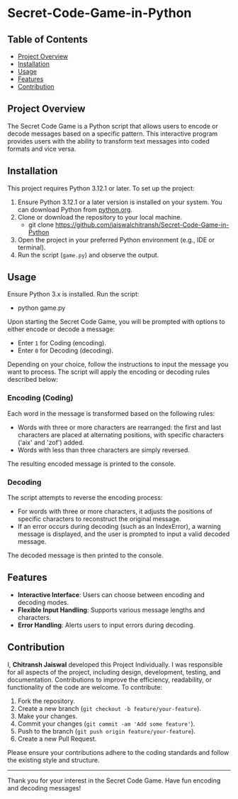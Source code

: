 # Secret-Code-Game-in-Python

## Table of Contents
- [Project Overview](#project-overview)
- [Installation](#installation)
- [Usage](#usage)
- [Features](#features)
- [Contribution](#contribution)


## Project Overview
The Secret Code Game is a Python script that allows users to encode or decode messages based on a specific pattern. This interactive program provides users with the ability to transform text messages into coded formats and vice versa.


## Installation
This project requires Python 3.12.1 or later.
To set up the project:
1. Ensure Python 3.12.1 or a later version is installed on your system. You can download Python from [python.org](https://www.python.org/downloads/).
2. Clone or download the repository to your local machine.
      - git clone <https://github.com/jaiswalchitransh/Secret-Code-Game-in-Python>
4. Open the project in your preferred Python environment (e.g., IDE or terminal).
5. Run the script (`game.py`) and observe the output.


## Usage
Ensure Python 3.x is installed. Run the script:

- python game.py
  
Upon starting the Secret Code Game, you will be prompted with options to either encode or decode a message:
- Enter `1` for Coding (encoding).
- Enter `0` for Decoding (decoding).

Depending on your choice, follow the instructions to input the message you want to process. The script will apply the encoding or decoding rules described below:

### Encoding (Coding)

Each word in the message is transformed based on the following rules:
- Words with three or more characters are rearranged: the first and last characters are placed at alternating positions, with specific characters ('aix' and 'zof') added.
- Words with less than three characters are simply reversed.

The resulting encoded message is printed to the console.

### Decoding

The script attempts to reverse the encoding process:
- For words with three or more characters, it adjusts the positions of specific characters to reconstruct the original message.
- If an error occurs during decoding (such as an IndexError), a warning message is displayed, and the user is prompted to input a valid decoded message.

The decoded message is then printed to the console.


## Features
- **Interactive Interface**: Users can choose between encoding and decoding modes.
- **Flexible Input Handling**: Supports various message lengths and characters.
- **Error Handling**: Alerts users to input errors during decoding.


## Contribution
I, **Chitransh Jaiswal** developed this Project Individually. I was responsible for all aspects of the project, including design, development, testing, and documentation.
Contributions to improve the efficiency, readability, or functionality of the code are welcome. To contribute:
1. Fork the repository.
2. Create a new branch (`git checkout -b feature/your-feature`).
3. Make your changes.
4. Commit your changes (`git commit -am 'Add some feature'`).
5. Push to the branch (`git push origin feature/your-feature`).
6. Create a new Pull Request.

Please ensure your contributions adhere to the coding standards and follow the existing style and structure.

---

Thank you for your interest in the Secret Code Game. Have fun encoding and decoding messages!
